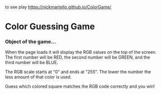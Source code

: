 to see play https://nickmartello.github.io/ColorGame/

# Color Guessing Game

### Object of the game...
When the page loads it will display the RGB values on the top of the screen. The first number will be RED, the second number will be GREEN, and the third number will be BLUE. 

The RGB scale starts at "0" and ends at "255". The lower the number the less amount of that color is used.

Guess which colored square matches the RGB code correctly and you win!
